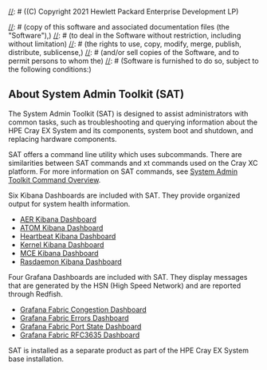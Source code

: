 [//]: # ((C) Copyright 2021 Hewlett Packard Enterprise Development LP)

[//]: # (Permission is hereby granted, free of charge, to any person obtaining a)
[//]: # (copy of this software and associated documentation files (the "Software"),)
[//]: # (to deal in the Software without restriction, including without limitation)
[//]: # (the rights to use, copy, modify, merge, publish, distribute, sublicense,)
[//]: # (and/or sell copies of the Software, and to permit persons to whom the)
[//]: # (Software is furnished to do so, subject to the following conditions:)

[//]: # (The above copyright notice and this permission notice shall be included)
[//]: # (in all copies or substantial portions of the Software.)

[//]: # (THE SOFTWARE IS PROVIDED "AS IS", WITHOUT WARRANTY OF ANY KIND, EXPRESS OR)
[//]: # (IMPLIED, INCLUDING BUT NOT LIMITED TO THE WARRANTIES OF MERCHANTABILITY,)
[//]: # (FITNESS FOR A PARTICULAR PURPOSE AND NONINFRINGEMENT. IN NO EVENT SHALL)
[//]: # (THE AUTHORS OR COPYRIGHT HOLDERS BE LIABLE FOR ANY CLAIM, DAMAGES OR)
[//]: # (OTHER LIABILITY, WHETHER IN AN ACTION OF CONTRACT, TORT OR OTHERWISE,)
[//]: # (ARISING FROM, OUT OF OR IN CONNECTION WITH THE SOFTWARE OR THE USE OR)
[//]: # (OTHER DEALINGS IN THE SOFTWARE.)

## About System Admin Toolkit (SAT)

The System Admin Toolkit (SAT) is designed to assist administrators with common tasks, such as troubleshooting and
querying information about the HPE Cray EX System and its components, system boot and shutdown, and replacing hardware
components.

SAT offers a command line utility which uses subcommands. There are similarities between SAT commands and xt commands
used on the Cray XC platform. For more information on SAT commands, see [System Admin Toolkit Command Overview](#system-admin-toolkit-command-overview).

Six Kibana Dashboards are included with SAT. They provide organized output for system health information.

- [AER Kibana Dashboard](#aer-kibana-dashboard)
- [ATOM Kibana Dashboard](#atom-kibana-dashboard)
- [Heartbeat Kibana Dashboard](#heartbeat-kibana-dashboard)
- [Kernel Kibana Dashboard](#kernel-kibana-dashboard)
- [MCE Kibana Dashboard](#mce-kibana-dashboard)
- [Rasdaemon Kibana Dashboard](#rasdaemon-kibana-dashboard)

Four Grafana Dashboards are included with SAT. They display messages that are generated by the HSN (High Speed Network) and
are reported through Redfish.

- [Grafana Fabric Congestion Dashboard](#grafana-fabric-congestion-dashboard)
- [Grafana Fabric Errors Dashboard](#grafana-fabric-errors-dashboard)
- [Grafana Fabric Port State Dashboard](#grafana-fabric-port-state-dashboard)
- [Grafana Fabric RFC3635 Dashboard](#grafana-fabric-rfc3635-dashboard)

SAT is installed as a separate product as part of the HPE Cray EX System base installation.
